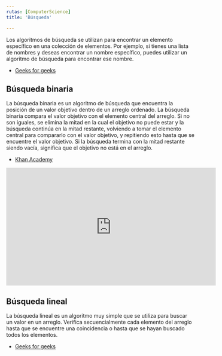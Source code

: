 ```yaml
---
rutas: [ComputerScience]
title: 'Búsqueda'

---
```


Los algoritmos de búsqueda se utilizan para encontrar un elemento específico en una colección de elementos. Por ejemplo, si tienes una lista de nombres y deseas encontrar un nombre específico, puedes utilizar un algoritmo de búsqueda para encontrar ese nombre.

* [Geeks for geeks](https://www.geeksforgeeks.org/searching-algorithms/)

## Búsqueda binaria

La búsqueda binaria es un algoritmo de búsqueda que encuentra la posición de un valor objetivo dentro de un arreglo ordenado. La búsqueda binaria compara el valor objetivo con el elemento central del arreglo. Si no son iguales, se elimina la mitad en la cual el objetivo no puede estar y la búsqueda continúa en la mitad restante, volviendo a tomar el elemento central para compararlo con el valor objetivo, y repitiendo esto hasta que se encuentre el valor objetivo. Si la búsqueda termina con la mitad restante siendo vacía, significa que el objetivo no está en el arreglo.

* [Khan Academy](https://es.khanacademy.org/computing/computer-science/algorithms/binary-search/a/binary-search)

<iframe width="560" height="315" src="https://www.youtube.com/embed/fDKIpRe8GW4?si=afdiHlFfHeGI3gD0&cc_lang_pref=es" title="YouTube video player" frameborder="0" allow="accelerometer; autoplay; clipboard-write; encrypted-media; gyroscope; picture-in-picture; web-share" allowfullscreen></iframe>

## Búsqueda lineal

La búsqueda lineal es un algoritmo muy simple que se utiliza para buscar un valor en un arreglo. Verifica secuencialmente cada elemento del arreglo hasta que se encuentre una coincidencia o hasta que se hayan buscado todos los elementos.

* [Geeks for geeks](https://www.geeksforgeeks.org/linear-search/)